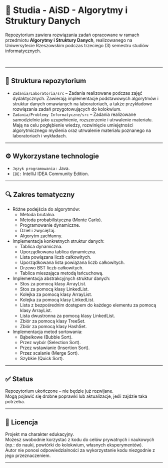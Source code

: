 # 📘 Studia - AiSD - Algorytmy i Struktury Danych

Repozytorium zawiera rozwiązania zadań opracowane w ramach przedmiotu **Algorytmy i Struktury Danych**, realizowanego na Uniwersytecie Rzeszowskim podczas trzeciego (3) semestru studiów informatycznych.  

&nbsp;  

---

## 📁 Struktura repozytorium

- `Zadania/Laboratoria/src` – Zadania realizowane podczas zajęć dydaktycznych. Zawierają implementacje podstawowych algorytmów i struktur danych omawianych na laboratoriach, a także przykładowe rozwiązania zadań przygotowujących do kolokwium.  
- `Zadania/Problemy Informatyczne/src` – Zadania realizowane samodzielnie jako uzupełnienie, rozszerzenie i utrwalenie materiału. Mają na celu pogłębienie wiedzy, rozwinięcie umiejętności algorytmicznego myślenia oraz utrwalenie materiału poznanego na laboratoriach i wykładach.  

---

## ⚙️ Wykorzystane technologie

- `Język programowania:` Java.  
- `IDE:` IntelliJ IDEA Community Edition.  

---

## 🔍 Zakres tematyczny

- Różne podejścia do algorytmów:  
  - Metoda brutalna.  
  - Metoda probabilistyczna (Monte Carlo).  
  - Programowanie dynamiczne.  
  - Dziel i zwyciężaj.  
  - Algorytm zachłanny.  
- Implementacja konkretnych struktur danych:  
  - Tablica dynamiczna.  
  - Uporządkowana tablica dynamiczna.  
  - Lista powiązana liczb całkowitych.  
  - Uporządkowana lista powiązana liczb całkowitych.  
  - Drzewo BST liczb całkowitych.  
  - Tablica mieszająca metodą łańcuchową.  
- Implementacja abstrakcyjnych struktur danych:  
  - Stos za pomocą klasy ArrayList.  
  - Stos za pomocą klasy LinkedList.  
  - Kolejka za pomocą klasy ArrayList.  
  - Kolejka za pomocą klasy LinkedList.  
  - Lista z bezpośrednim dostępem do każdego elementu za pomocą klasy ArrayList.  
  - Lista dwustronna za pomocą klasy LinkedList.  
  - Zbiór za pomocą klasy TreeSet.  
  - Zbiór za pomocą klasy HashSet.  
- Implementacja metod sortowania:  
  - Bąbelkowe (Bubble Sort).  
  - Przez wybór (Selection Sort).  
  - Przez wstawianie (Insertion Sort).  
  - Przez scalanie (Merge Sort).  
  - Szybkie (Quick Sort).  

---

## ✅ Status

Repozytorium ukończone – nie będzie już rozwijane.  
Mogą pojawić się drobne poprawki lub aktualizacje, jeśli zajdzie taka potrzeba.  

---

## 📄 Licencja

Projekt ma charakter edukacyjny.  
Możesz swobodnie korzystać z kodu do celów prywatnych i naukowych (np.: do nauki, powtórki do kolokwium, własnych eksperymentów).  
Autor nie ponosi odpowiedzialności za wykorzystanie kodu niezgodnie z jego przeznaczeniem.  

---

